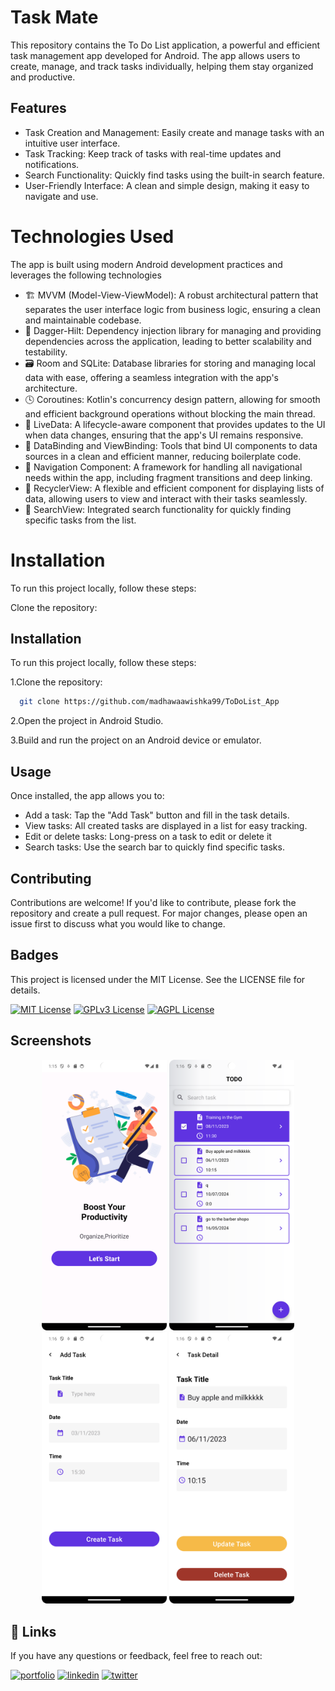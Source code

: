 
# Task Mate

This repository contains the To Do List application, a powerful and efficient task management app developed for Android. The app allows users to create, manage, and track tasks individually, helping them stay organized and productive.

## Features

- Task Creation and Management: Easily create and manage tasks with an intuitive user interface.
- Task Tracking: Keep track of tasks with real-time updates and notifications.
- Search Functionality: Quickly find tasks using the built-in search feature.
- User-Friendly Interface: A clean and simple design, making it easy to navigate and use.

# Technologies Used

The app is built using modern Android development practices and leverages the following technologies

- 🏗 MVVM (Model-View-ViewModel): A robust architectural pattern that separates the user interface logic from business logic, ensuring a clean and maintainable codebase.
- 🚨 Dagger-Hilt: Dependency injection library for managing and providing dependencies across the application, leading to better scalability and testability.
- 🗃 Room and SQLite: Database libraries for storing and managing local data with ease, offering a seamless integration with the app's architecture.
- 🕓 Coroutines: Kotlin's concurrency design pattern, allowing for smooth and efficient background operations without blocking the main thread.
- 🚀 LiveData: A lifecycle-aware component that provides updates to the UI when data changes, ensuring that the app's UI remains responsive.
- 🎨 DataBinding and ViewBinding: Tools that bind UI components to data sources in a clean and efficient manner, reducing boilerplate code.
- 📲 Navigation Component: A framework for handling all navigational needs within the app, including fragment transitions and deep linking.
- 🎴 RecyclerView: A flexible and efficient component for displaying lists of data, allowing users to view and interact with their tasks seamlessly.
- 🔎 SearchView: Integrated search functionality for quickly finding specific tasks from the list.

# Installation
To run this project locally, follow these steps:

Clone the repository:


## Installation

To run this project locally, follow these steps:

1.Clone the repository:

```bash
  git clone https://github.com/madhawaawishka99/ToDoList_App

```

2.Open the project in Android Studio.

3.Build and run the project on an Android device or emulator.



## Usage

Once installed, the app allows you to:
- Add a task: Tap the "Add Task" button and fill in the task details.
- View tasks: All created tasks are displayed in a list for easy tracking.
- Edit or delete tasks: Long-press on a task to edit or delete it
- Search tasks: Use the search bar to quickly find specific tasks.

## Contributing

Contributions are welcome! If you'd like to contribute, please fork the repository and create a pull request. For major changes, please open an issue first to discuss what you would like to change.


## Badges

This project is licensed under the MIT License. See the LICENSE file for details.

[![MIT License](https://img.shields.io/badge/License-MIT-green.svg)](https://choosealicense.com/licenses/mit/)
[![GPLv3 License](https://img.shields.io/badge/License-GPL%20v3-yellow.svg)](https://opensource.org/licenses/)
[![AGPL License](https://img.shields.io/badge/license-AGPL-blue.svg)](http://www.gnu.org/licenses/agpl-3.0)


## Screenshots

<p align="center">
  <img src="scrennshots/Screenshot_20240823_131605.png" alt="Home Screen" width="200"/>
  <img src="scrennshots/Screenshot_20240823_131622.png" alt="Task List" width="200"/>
  <img src="scrennshots/Screenshot_20240823_131633.png" alt="Add Task" width="200"/>
  <img src="scrennshots/Screenshot_20240823_131644.png" alt="Update Task" width="200"/>
</p>

## 🔗 Links
If you have any questions or feedback, feel free to reach out:

[![portfolio](https://img.shields.io/badge/my_portfolio-000?style=for-the-badge&logo=ko-fi&logoColor=white)](https://katherineoelsner.com/)
[![linkedin](https://img.shields.io/badge/linkedin-0A66C2?style=for-the-badge&logo=linkedin&logoColor=white)](https://www.linkedin.com/in/madhawaawishka/)
[![twitter](https://img.shields.io/badge/twitter-1DA1F2?style=for-the-badge&logo=twitter&logoColor=white)](https://x.com/madhawaawishka)

